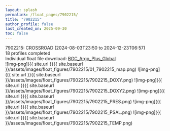 ```yaml
---
layout: splash
permalink: /float_pages/7902215/
title: "7902215"
author_profile: false
last_created_on: 2025-09-30
toc: false
---
```

 
7902215: CROSSROAD (2024-08-03T23:50 to 2024-12-23T06:57)\
18 profiles completed\
Individual float file download: [BGC_Argo_Plus_Global](https://ftp.soest.hawaii.edu/bgc_argo_plus/Individual_Floats/outliers_removed/7902215_Sprof_processed.nc)\
![img-png]({{ site.url }}{{ site.baseurl }}/assets/images/float_figures/7902215/01_7902215_map.png)
![img-png]({{ site.url }}{{ site.baseurl }}/assets/images/float_figures/7902215/7902215_DOXY.png)
![img-png]({{ site.url }}{{ site.baseurl }}/assets/images/float_figures/7902215/7902215_DOXY2.png)
![img-png]({{ site.url }}{{ site.baseurl }}/assets/images/float_figures/7902215/7902215_PRES.png)
![img-png]({{ site.url }}{{ site.baseurl }}/assets/images/float_figures/7902215/7902215_PSAL.png)
![img-png]({{ site.url }}{{ site.baseurl }}/assets/images/float_figures/7902215/7902215_TEMP.png)
